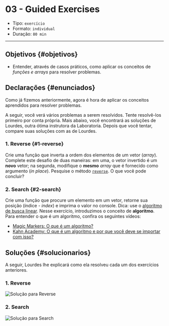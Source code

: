 # 03 - Guided Exercises

* Tipo: `exercício`
* Formato: `individual`
* Duração: `80 min`

***

## Objetivos {#objetivos}

* Entender, através de casos práticos, como aplicar os conceitos de _funções e_ _arrays_ para resolver problemas.

## Declarações {#enunciados}

Como já fizemos anteriormente, agora é hora de aplicar os conceitos aprendidos para resolver problemas.

A seguir, você verá vários problemas a serem resolvidos. Tente resolvê-los primeiro por conta própria. Mais abaixo, você encontrará as soluções de Lourdes, outra ótima instrutora da Laboratoria. Depois que você tentar, compare suas soluções com as de Lourdes.

### 1. Reverse {#1-reverse}

Crie uma função que inverta a ordem dos elementos de um vetor \(_array_\). Complete este desafio de duas maneiras: em uma, o vetor invertido é um **novo** vetor; na segunda, modifique o **mesmo** _array_ que é fornecido como argumento \(_in place_\). Pesquise o método [`reverse`](https://developer.mozilla.org/en/docs/Web/JavaScript/Reference/Global_Objects/Array/reverse). O que você pode concluir?

### 2. Search {#2-search}

Crie uma função que procure um elemento em um vetor, retorne sua posição \(índice - _index_\) e imprima o valor no console. Dica: use o [algoritmo de busca linear](https://en.wikipedia.org/wiki/Linear_search). Nesse exercício, introduzimos o conceito de **algoritmo**. Para entender o que é um algoritmo, confira os seguintes vídeos:

* [Magic Markers: O que é um algoritmo?](https://www.youtube.com/watch?v=U3CGMyjzlvM)
* [Kahn Academy: O que é um algoritmo e por que você deve se importar com isso?](https://pt.khanacademy.org/computing/computer-science/algorithms/intro-to-algorithms/v/what-are-algorithms)

## Soluções {#solucionarios}

A seguir, Lourdes lhe explicará como ela resolveu cada um dos exercícios anteriores.

### 1. Reverse

![Solu&#xE7;&#xE3;o para Reverse](https://img.youtube.com/vi/BgcnOdIrUdo/0.jpg)

### 2. Search

![Solu&#xE7;&#xE3;o para Search](https://img.youtube.com/vi/JjcDSIShTm0/0.jpg)

